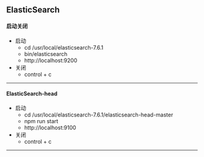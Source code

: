 ## ElasticSearch

#### 启动关闭

- 启动
  - cd /usr/local/elasticsearch-7.6.1
  - bin/elasticsearch
  - http://localhost:9200
- 关闭
  - control + c

---

#### ElasticSearch-head

- 启动
  - cd /usr/local/elasticsearch-7.6.1/elasticsearch-head-master
  - npm run start
  - http://localhost:9100
- 关闭
  - control + c

---



